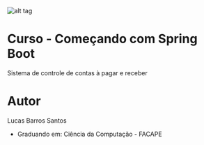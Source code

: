 ![alt tag](https://raw.githubusercontent.com/lucasbarrossantos/SpringBootAndMaterialize/master/index.png)

# Curso - Começando com Spring Boot
Sistema de controle de contas à pagar e receber

# Autor
Lucas Barros Santos
* Graduando em: Ciência da Computação - FACAPE
